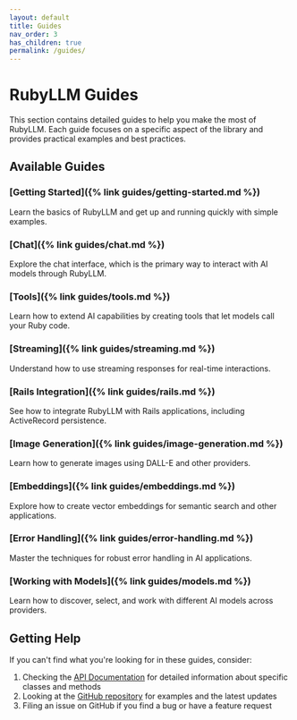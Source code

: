 ```yaml
---
layout: default
title: Guides
nav_order: 3
has_children: true
permalink: /guides/
---
```


# RubyLLM Guides

This section contains detailed guides to help you make the most of RubyLLM. Each guide focuses on a specific aspect of the library and provides practical examples and best practices.

## Available Guides

### [Getting Started]({% link guides/getting-started.md %})
Learn the basics of RubyLLM and get up and running quickly with simple examples.

### [Chat]({% link guides/chat.md %})
Explore the chat interface, which is the primary way to interact with AI models through RubyLLM.

### [Tools]({% link guides/tools.md %})
Learn how to extend AI capabilities by creating tools that let models call your Ruby code.

### [Streaming]({% link guides/streaming.md %})
Understand how to use streaming responses for real-time interactions.

### [Rails Integration]({% link guides/rails.md %})
See how to integrate RubyLLM with Rails applications, including ActiveRecord persistence.

### [Image Generation]({% link guides/image-generation.md %})
Learn how to generate images using DALL-E and other providers.

### [Embeddings]({% link guides/embeddings.md %})
Explore how to create vector embeddings for semantic search and other applications.

### [Error Handling]({% link guides/error-handling.md %})
Master the techniques for robust error handling in AI applications.

### [Working with Models]({% link guides/models.md %})
Learn how to discover, select, and work with different AI models across providers.

## Getting Help

If you can't find what you're looking for in these guides, consider:

1. Checking the [API Documentation]() for detailed information about specific classes and methods
2. Looking at the [GitHub repository](https://github.com/crmne/ruby_llm) for examples and the latest updates
3. Filing an issue on GitHub if you find a bug or have a feature request
